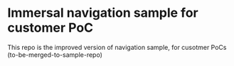 # Immersal navigation sample for customer PoC
This repo is the improved version of navigation sample, for cusotmer PoCs (to-be-merged-to-sample-repo)
